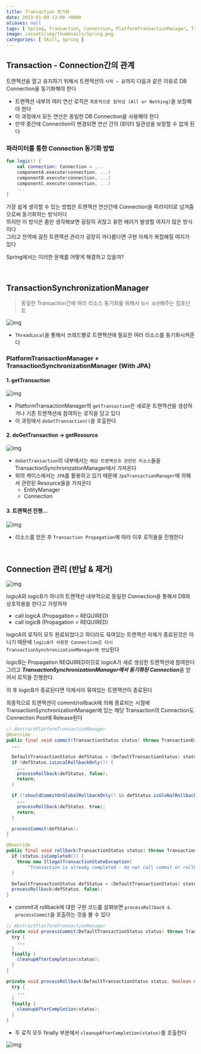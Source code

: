 ```yaml
---
title: Transaction 동기화
date: 2023-01-09 13:00 +0900
aliases: null
tags: [ Spring, Transaction, Connection, PlatformTransactionManager, TransactionSynchronizationManager ]
image: /assets/img/thumbnails/Spring.png
categories: [ Skill, Spring ]
---
```


## Transaction - Connection간의 관계

트랜잭션을 열고 유지하기 위해서 트랜잭션의 `시작 ~ 끝`까지 다음과 같은 이유로 DB Connection을 동기화해야 한다

- 트랜잭션 내부의 여러 연산 로직은 `최종적으로 원자성 (All or Nothing)`을 보장해야 한다
- 이 과정에서 모든 연산은 동일한 DB Connection을 사용해야 한다
- 만약 중간에 Connection이 변경되면 연산 간의 데이터 일관성을 보장할 수 없게 된다

### 파라미터를 통한 Connection 동기화 방법

```kotlin
fun logic() {
    val connection: Connection = ...
    componentA.execute(connection, ...)
    componentB.execute(connection, ...)
    componentC.execute(connection, ...)
    ...
}
```

가장 쉽게 생각할 수 있는 방법은 트랜잭션 연산간에 Connection을 파라미터로 넘겨줌으로써 동기화하는 방식이다<br>
하지만 이 방식은 좀만 생각해보면 굉장히 귀찮고 휴먼 에러가 발생할 여지가 많은 방식이다<br>
그리고 전역에 걸친 트랜잭션 관리가 굉장히 까다롭다면 구현 자체가 복잡해질 여지가 있다

Spring에서는 이러한 문제를 어떻게 해결하고 있을까?

<br>

## TransactionSynchronizationManager

> 동일한 Transaction간에 여러 리소스 동기화를 위해서 `임시 보관`해주는 컴포넌트

<div style="text-align: left">
  <img src="/assets/img/posts/2023-01-09-Transaction%20동기화/img1.png" alt="img"/>
</div>

- `ThreadLocal`을 통해서 쓰레드별로 트랜잭션에 필요한 여러 리소스를 동기화시켜준다

### PlatformTransactionManager + TransactionSynchronizationManager (With JPA)

#### 1. getTransaction

<div style="text-align: left">
  <img src="/assets/img/posts/2023-01-09-Transaction%20동기화/img2.png" alt="img"/>
</div>

- PlatformTransactionManager의 `getTransaction`은 새로운 트랜잭션을 생성하거나 기존 트랜잭션에 참여하는 로직을 담고 있다
- 이 과정에서 `doGetTransaction()`을 호출한다

#### 2. doGetTransaction &rarr; getResource

<div style="text-align: left">
  <img src="/assets/img/posts/2023-01-09-Transaction%20동기화/img3.png" alt="img"/>
</div>

- `doGetTransaction`의 내부에서는 `해당 트랜잭션과 관련된 리소스`들을 TransactionSynchronizationManager에서 가져온다
- 위의 케이스에서는 `JPA`를 활용하고 있기 때문에 `JpaTransactionManager`에 의해서 관련된 Resource들을 가져온다
  - EntityManager
  - Connection

#### 3. 트랜잭션 진행...

<div style="text-align: left">
  <img src="/assets/img/posts/2023-01-09-Transaction%20동기화/img4.png" alt="img"/>
</div>

- 리소스를 얻은 후 `Transaction Propagation`에 따라 이후 로직들을 진행한다

<br>

## Connection 관리 (반납 & 제거)

<div style="text-align: left">
  <img src="/assets/img/posts/2023-01-09-Transaction%20동기화/img5.png" alt="img"/>
</div>

logicA와 logicB가 하나의 트랜잭션 내부적으로 동일한 Connection을 통해서 DB와 상호작용을 한다고 가정하자

- call logicA (Propagation = REQUIRED)
- call logicB (Propagation = REQUIRED)

logicA의 로직이 모두 완료되었다고 하더라도 묶여있는 트랜잭션 자체가 종료된것은 아니기 때문에 `logicA가 사용한 Connection은 다시 TransactionSynchronizationManager에 반납`된다

logicB는 Propagation REQUIRED이므로 logicA가 새로 생성한 트랜잭션에 참여한다<br>
그리고 ***TransactionSynchronizationManager에서 동기화된 Connection***을 얻어서 로직을 진행한다

이 후 logicB가 종료된다면 이제서야 묶여있는 트랜잭션이 종료된다

최종적으로 트랜잭션이 commit/rollback에 의해 종료되는 시점에 TransactionSynchronizationManager에 있는 해당 Transaction의 Connection도 Connection Pool에 Release된다

```java
// AbstractPlatformTransactionManager
@Override
public final void commit(TransactionStatus status) throws TransactionException {
  ...

  DefaultTransactionStatus defStatus = (DefaultTransactionStatus) status;
  if (defStatus.isLocalRollbackOnly()) {
    ...
    processRollback(defStatus, false);
    return;
  }

  if (!shouldCommitOnGlobalRollbackOnly() && defStatus.isGlobalRollbackOnly()) {
    ...
    processRollback(defStatus, true);
    return;
  }

  processCommit(defStatus);
}

@Override
public final void rollback(TransactionStatus status) throws TransactionException {
  if (status.isCompleted()) {
    throw new IllegalTransactionStateException(
        "Transaction is already completed - do not call commit or rollback more than once per transaction");
  }

  DefaultTransactionStatus defStatus = (DefaultTransactionStatus) status;
  processRollback(defStatus, false);
}
```

- commit과 rollback에 대한 구현 코드를 살펴보면 `processRollback & processCommit`을 호출하는 것을 볼 수 있다

```java
// AbstractPlatformTransactionManager
private void processCommit(DefaultTransactionStatus status) throws TransactionException {
  try {
    ...
  } 
  finally {
    cleanupAfterCompletion(status);
  }
}

private void processRollback(DefaultTransactionStatus status, boolean unexpected) {
  try {
    ...
  }
  finally {
    cleanupAfterCompletion(status);
  }
}
```

- 두 로직 모두 finally 부분에서 `cleanupAfterCompletion(status)`를 호출한다

<div style="text-align: left">
  <img src="/assets/img/posts/2023-01-09-Transaction%20동기화/img6.png" alt="img"/>
</div>
